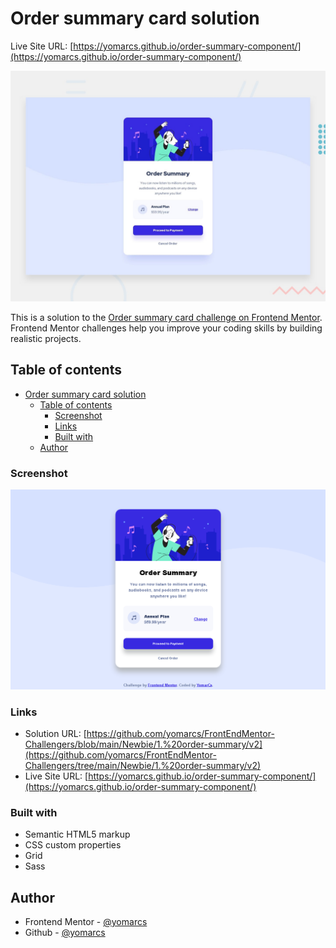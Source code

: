 # Order summary card solution

Live Site URL: [https://yomarcs.github.io/order-summary-component/](https://yomarcs.github.io/order-summary-component/)


![Design preview for the Order summary card coding challenge](./images/desktop-preview.jpg)

This is a solution to the [Order summary card challenge on Frontend Mentor](https://www.frontendmentor.io/challenges/order-summary-component-QlPmajDUj). Frontend Mentor challenges help you improve your coding skills by building realistic projects. 

## Table of contents

- [Order summary card solution](#order-summary-card-solution)
  - [Table of contents](#table-of-contents)
    - [Screenshot](#screenshot)
    - [Links](#links)
    - [Built with](#built-with)
  - [Author](#author)

### Screenshot

![Frontend Mentor - Order summary card solution](./images/screenshot-solution.png)

### Links

- Solution URL: [https://github.com/yomarcs/FrontEndMentor-Challengers/blob/main/Newbie/1.%20order-summary/v2](https://github.com/yomarcs/FrontEndMentor-Challengers/tree/main/Newbie/1.%20order-summary/v2)
- Live Site URL: [https://yomarcs.github.io/order-summary-component/](https://yomarcs.github.io/order-summary-component/)

### Built with

- Semantic HTML5 markup
- CSS custom properties
- Grid
- Sass

## Author

- Frontend Mentor - [@yomarcs](https://www.frontendmentor.io/profile/yomarcs)
- Github - [@yomarcs](https://github.com/yomarcs)



